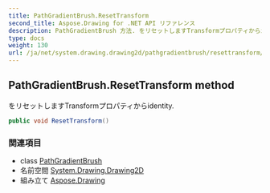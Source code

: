 ```yaml
---
title: PathGradientBrush.ResetTransform
second_title: Aspose.Drawing for .NET API リファレンス
description: PathGradientBrush 方法. をリセットしますTransformプロパティからidentity.
type: docs
weight: 130
url: /ja/net/system.drawing.drawing2d/pathgradientbrush/resettransform/
---
```

## PathGradientBrush.ResetTransform method

をリセットしますTransformプロパティからidentity.

```csharp
public void ResetTransform()
```

### 関連項目

* class [PathGradientBrush](../)
* 名前空間 [System.Drawing.Drawing2D](../../pathgradientbrush/)
* 組み立て [Aspose.Drawing](../../../)


